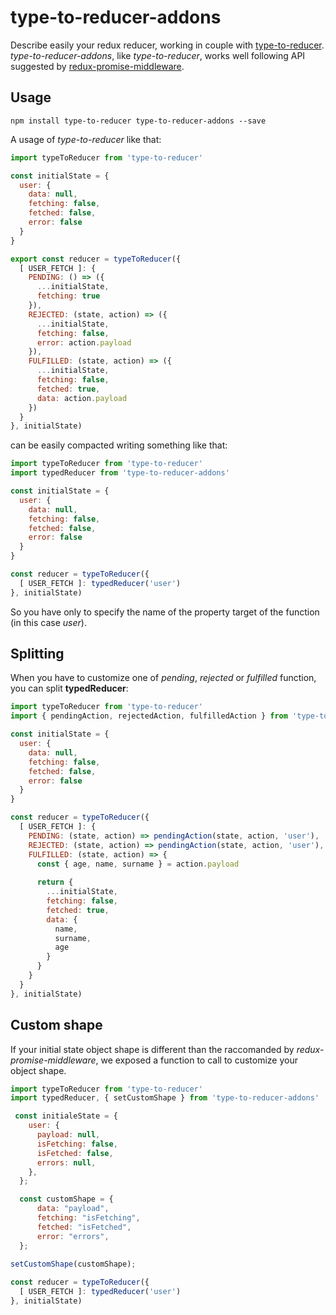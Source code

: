 # type-to-reducer-addons

Describe easily your redux reducer, working in couple with [type-to-reducer](https://github.com/tomatau/type-to-reducer).
*type-to-reducer-addons*, like *type-to-reducer*, works well following API suggested by [redux-promise-middleware](https://github.com/pburtchaell/redux-promise-middleware).

## Usage

`npm install type-to-reducer type-to-reducer-addons --save`

A usage of *type-to-reducer* like that:

```js
import typeToReducer from 'type-to-reducer'

const initialState = {
  user: {
    data: null,
    fetching: false,
    fetched: false,
    error: false
  }
}

export const reducer = typeToReducer({
  [ USER_FETCH ]: {
    PENDING: () => ({
      ...initialState,
      fetching: true
    }),
    REJECTED: (state, action) => ({
      ...initialState,
      fetching: false,
      error: action.payload
    }),
    FULFILLED: (state, action) => ({
      ...initialState,
      fetching: false,
      fetched: true,
      data: action.payload
    })
  }
}, initialState)
```

can be easily compacted writing something like that:
```js
import typeToReducer from 'type-to-reducer'
import typedReducer from 'type-to-reducer-addons'

const initialState = {
  user: {
    data: null,
    fetching: false,
    fetched: false,
    error: false
  }
}

const reducer = typeToReducer({
  [ USER_FETCH ]: typedReducer('user')
}, initialState)
```
So you have only to specify the name of the property target of the function (in this case *user*).

## Splitting

When you have to customize one of *pending*, *rejected* or *fulfilled* function, you can split **typedReducer**:

```js
import typeToReducer from 'type-to-reducer'
import { pendingAction, rejectedAction, fulfilledAction } from 'type-to-reducer-addons'

const initialState = {
  user: {
    data: null,
    fetching: false,
    fetched: false,
    error: false
  }
}

const reducer = typeToReducer({
  [ USER_FETCH ]: {
    PENDING: (state, action) => pendingAction(state, action, 'user'),
    REJECTED: (state, action) => pendingAction(state, action, 'user'),
    FULFILLED: (state, action) => {
      const { age, name, surname } = action.payload
      
      return {
        ...initialState,
        fetching: false,
        fetched: true,
        data: {
          name,
          surname,
          age
        }
      }
    }
  }
}, initialState)
```

## Custom shape

If your initial state object shape is different than the raccomanded by *redux-promise-middleware*, we exposed a function to call to customize your object shape.

```js
import typeToReducer from 'type-to-reducer'
import typedReducer, { setCustomShape } from 'type-to-reducer-addons'

 const initialeState = {
    user: {
      payload: null,
      isFetching: false,
      isFetched: false,
      errors: null,
    },
  };

  const customShape = {
      data: "payload",
      fetching: "isFetching",
      fetched: "isFetched",
      error: "errors",
  };

setCustomShape(customShape);
  
const reducer = typeToReducer({
  [ USER_FETCH ]: typedReducer('user')
}, initialState)
```